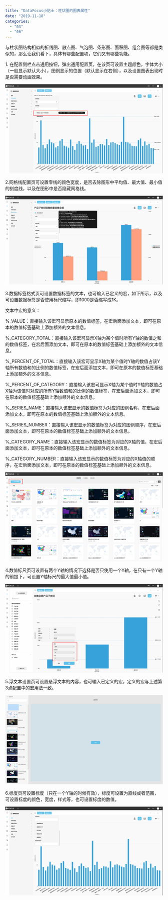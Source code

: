 ```yaml
---
title: "DataFocus小贴士：柱状图的图表属性"
date: "2019-11-18"
categories: 
  - "03"
  - "06"
---
```


与柱状图结构相似的折线图、散点图、气泡图、条形图、面积图、组合图等都是类似的，那么让我们看下，具体有哪些配置项，它们又有哪些功能。

1\. 在配置侧栏点击通用按钮，弹出通用配置页，在该页可设置主题颜色，字体大小（一般显示默认大小），图例显示的位置（默认显示在右侧），以及设置图表出现时是否需要动画效果。

![](images/word-image-88.png)

2.网格线配置页可设置零线的颜色宽度，是否去除图形中平均值、最大值、最小值的刻度线，以及在图形中是否隐藏网格线。

![](images/word-image-89.png)

3.数据标签格式页可设置数据标签的文本，也可输入已定义的宏，如下所示，以及可设置数据标签是否使用标尺缩写，即1000是否缩写成1K。

文本中宏的意义：

%\_VALUE：直接输入该宏可显示原本的数值标签，在宏后面添加文本，即可在原本的数值标签基础上添加额外的文本信息。

%\_CATEGORY\_TOTAL：直接输入该宏可显示X轴为某个值时所有Y轴的数值之和的数值标签，在宏后面添加文本，即可在原本的数值标签基础上添加额外的文本信息。

%\_PERCENT\_OF\_TOTAL：直接输入该宏可显示X轴为某个值时Y轴的数值占该Y轴所有数值和的比例的数值标签，在宏后面添加文本，即可在原本的数值标签基础上添加额外的文本信息。

%\_PERCENT\_OF\_CATEGORY：直接输入该宏可显示X轴为某个值时Y轴的数值占X轴为该值时对应的所有Y轴数值和的比例的数值标签，在宏后面添加文本，即可在原本的数值标签基础上添加额外的文本信息。

%\_SERIES\_NAME：直接输入该宏显示的数值标签为对应的图例名称，在宏后面添加文本，即可在原本的数值标签基础上添加额外的文本信息。

%\_SERIES\_NUMBER：直接输入该宏显示的数值标签为对应的图例顺序，在宏后面添加文本，即可在原本的数值标签基础上添加额外的文本信息。

%\_CATEGORY\_NAME：直接输入该宏显示的数值标签为对应的X轴的值，在宏后面添加文本，即可在原本的数值标签基础上添加额外的文本信息。

%\_CATEGORY\_NUMBER：直接输入该宏显示的数值标签为对应的X轴值的顺序，在宏后面添加文本，即可在原本的数值标签基础上添加额外的文本信息。

![](images/word-image-90.png)

4.数值标尺页可设置有两个Y轴的情况下选择是否只使用一个Y轴，在只有一个Y轴的前提下，可设置Y轴标尺的最大值最小值。

![](images/word-image-91.png)

5.浮文本设置页可设置悬浮文本的内容，也可输入已定义的宏，定义的宏与上述第3点配置中的宏用法一致。

![](images/word-image-92.png)

6.标度页可设置标度（只在一个Y轴的时候有效），标度可设置为直线或者范围，可设置标度的颜色，宽度，样式等，也可设置标度的数值。

![](images/word-image-93.png)
